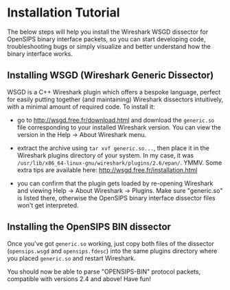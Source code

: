 
# Installation Tutorial

The below steps will help you install the Wireshark WSGD dissector for OpenSIPS
binary interface packets, so you can start developing code, troubleshooting bugs
or simply visualize and better understand how the binary interface works.

## Installing WSGD (Wireshark Generic Dissector)

WSGD is a C++ Wireshark plugin which offers a bespoke language, perfect for
easily putting together (and maintaining) Wireshark dissectors intuitively, with
a minimal amount of required code.  To install it:

* go to http://wsgd.free.fr/download.html and download the `generic.so` file
  corresponding to your installed Wireshark version.  You can view the version
  in the Help -> About Wireshark menu.

* extract the archive using `tar xvf generic.so...`, then place it in the
  Wireshark plugins directory of your system.  In my case, it was
  `/usr/lib/x86_64-linux-gnu/wireshark/plugins/2.6/epan/`.  YMMV.  Some extra
  tips are available here: http://wsgd.free.fr/installation.html

* you can confirm that the plugin gets loaded by re-opening Wireshark and viewing
  Help -> About Wireshark -> Plugins.  Make sure "generic.so" is listed there,
  otherwise the OpenSIPS binary interface dissector files won't get interpreted.

## Installing the OpenSIPS BIN dissector

Once you've got `generic.so` working, just copy both files of the dissector
(`opensips.wsgd` and `opensips.fdesc`) into the same plugins directory where
you placed `generic.so` and restart Wireshark.

You should now be able to parse "OPENSIPS-BIN" protocol packets, compatible
with versions 2.4 and above!  Have fun!
